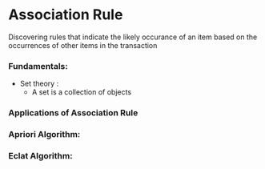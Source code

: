 # Association Rule  
Discovering rules that indicate the likely occurance of an item based on the occurrences of other items in the transaction  
### Fundamentals:  
- Set theory :  
    - A set is a collection of objects   
### Applications of Association Rule  
    
### Apriori Algorithm:  
  
### Eclat Algorithm:  